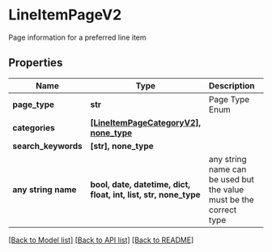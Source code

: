 # LineItemPageV2

Page information for a preferred line item

## Properties
Name | Type | Description | Notes
------------ | ------------- | ------------- | -------------
**page_type** | **str** | Page Type Enum | 
**categories** | [**[LineItemPageCategoryV2], none_type**](LineItemPageCategoryV2.md) |  | [optional] 
**search_keywords** | **[str], none_type** |  | [optional] 
**any string name** | **bool, date, datetime, dict, float, int, list, str, none_type** | any string name can be used but the value must be the correct type | [optional]

[[Back to Model list]](../README.md#documentation-for-models) [[Back to API list]](../README.md#documentation-for-api-endpoints) [[Back to README]](../README.md)


